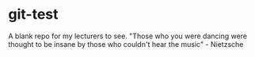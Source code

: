 # git-test
A blank repo for my lecturers to see.
"Those who you were dancing were thought to be insane by those who couldn't hear the music" - Nietzsche
